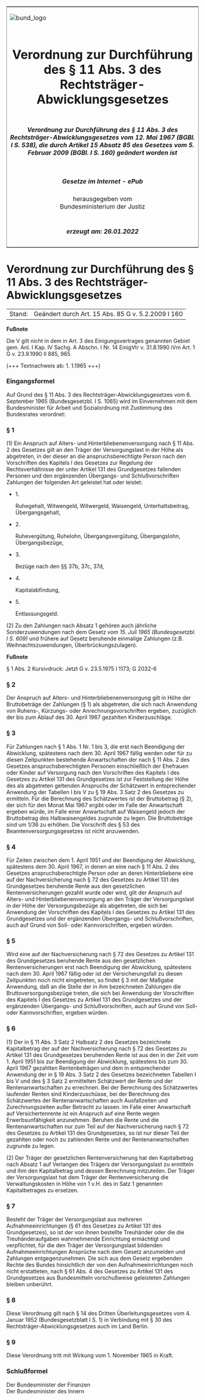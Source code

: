 <span id="DECKBLATT.html"></span>

<table border="0" frame="border" width="100%">

<tr valign="top">

<td align="left">

![bund\_logo](BfJ_2021_Web_de_de.gif)

</td>

<td align="right">

 

</td>

</tr>

<tr align="center" valign="middle">

<td colspan="2">

# Verordnung zur Durchführung des § 11 Abs. 3 des Rechtsträger-Abwicklungsgesetzes

</td>

</tr>

<tr align="center" valign="middle">

<td colspan="2">

##### Verordnung zur Durchführung des § 11 Abs. 3 des Rechtsträger-Abwicklungsgesetzes vom 12. Mai 1967 (BGBl. I S. 538), die durch Artikel 15 Absatz 85 des Gesetzes vom 5. Februar 2009 (BGBl. I S. 160) geändert worden ist

</td>

</tr>

<tr align="center" valign="middle">

<td colspan="2">

  
  

##### Gesetze im Internet - ePub  
  
herausgegeben vom  
Bundesministerium der Justiz

</td>

</tr>

<tr align="center" valign="bottom">

<td colspan="2">

  
  

##### erzeugt am: 26.01.2022

</td>

</tr>

</table>

<span id="BJNR005380967.html"></span>

# Verordnung zur Durchführung des § 11 Abs. 3 des Rechtsträger-Abwicklungsgesetzes

<div>

<div class="jnhtml">

|        |                                                    |
| ------ | -------------------------------------------------- |
| Stand: | Geändert durch Art. 15 Abs. 85 G v. 5.2.2009 I 160 |

</div>

</div>

<div>

  
**Fußnote**

<div class="jnhtml">

<div>

<div class="jurAbsatz">

Die V gilt nicht in dem in Art. 3 des Einigungsvertrages genannten
Gebiet gem. Anl. I Kap. IV Sachg. A Abschn. I Nr. 14 EinigVtr v.
31.8.1990 iVm Art. 1 G v. 23.9.1990 II 885, 965

</div>

<div class="jurAbsatz">

  
(+++ Textnachweis ab: 1. 1.1965 +++)

</div>

</div>

</div>

</div>

<span id="BJNR005380967BJNE000100313.html"></span>

### Eingangsformel  

<div>

<div class="jnhtml">

<div>

<div class="jurAbsatz">

Auf Grund des § 11 Abs. 3 des Rechtsträger-Abwicklungsgesetzes vom 6.
September 1965 (Bundesgesetzbl. I S. 1065) wird im Einvernehmen mit dem
Bundesminister für Arbeit und Sozialordnung mit Zustimmung des
Bundesrates verordnet:

</div>

</div>

</div>

</div>

<span id="BJNR005380967BJNE000200313.html"></span>

### § 1  

<div>

<div class="jnhtml">

<div>

<div class="jurAbsatz">

(1) Ein Anspruch auf Alters- und Hinterbliebenenversorgung nach § 11
Abs. 2 des Gesetzes gilt an den Träger der Versorgungslast in der Höhe
als abgetreten, in der dieser an die anspruchsberechtigte Person nach
den Vorschriften des Kapitels I des Gesetzes zur Regelung der
Rechtsverhältnisse der unter Artikel 131 des Grundgesetzes fallenden
Personen und den ergänzenden Übergangs- und Schlußvorschriften Zahlungen
der folgenden Art geleistet hat oder leistet:

  - 1\.
    
    <div style="">
    
    Ruhegehalt, Witwengeld, Witwergeld, Waisengeld, Unterhaltsbeitrag,
    Übergangsgehalt,
    
    </div>

  - 2\.
    
    <div style="">
    
    Ruhevergütung, Ruhelohn, Übergangsvergütung, Übergangslohn,
    Übergangsbezüge,
    
    </div>

  - 3\.
    
    <div style="">
    
    Bezüge nach den §§ 37b, 37c, 37d,
    
    </div>

  - 4\.
    
    <div style="">
    
    Kapitalabfindung,
    
    </div>

  - 5\.
    
    <div style="">
    
    Entlassungsgeld.
    
    </div>

</div>

<div class="jurAbsatz">

(2) Zu den Zahlungen nach Absatz 1 gehören auch jährliche
Sonderzuwendungen nach dem Gesetz <span style="font-style:italic;">vom
15. Juli 1965 (Bundesgesetzbl. I S. 609)</span> und frühere auf Gesetz
beruhende einmalige Zahlungen (z.B. Weihnachtszuwendungen,
Überbrückungszulagen).

</div>

</div>

</div>

</div>

<div>

  
**Fußnote**

<div class="jnhtml">

<div>

<div class="jurAbsatz">

§ 1 Abs. 2 Kursivdruck: Jetzt G v. 23.5.1975 I 1173; G 2032-6

</div>

</div>

</div>

</div>

<span id="BJNR005380967BJNE000300313.html"></span>

### § 2  

<div>

<div class="jnhtml">

<div>

<div class="jurAbsatz">

Der Anspruch auf Alters- und Hinterbliebenenversorgung gilt in Höhe der
Bruttobeträge der Zahlungen (§ 1) als abgetreten, die sich nach
Anwendung von Ruhens-, Kürzungs- oder Anrechnungsvorschriften ergeben,
zuzüglich der bis zum Ablauf des 30. April 1967 gezahlten
Kinderzuschläge.

</div>

</div>

</div>

</div>

<span id="BJNR005380967BJNE000401160.html"></span>

### § 3  

<div>

<div class="jnhtml">

<div>

<div class="jurAbsatz">

Für Zahlungen nach § 1 Abs. 1 Nr. 1 bis 3, die erst nach Beendigung der
Abwicklung, spätestens nach dem 30. April 1967 fällig werden oder für zu
diesen Zeitpunkten bestehende Anwartschaften der nach § 11 Abs. 2 des
Gesetzes anspruchsberechtigten Personen einschließlich der Ehefrauen
oder Kinder auf Versorgung nach den Vorschriften des Kapitels I des
Gesetzes zu Artikel 131 des Grundgesetzes ist zur Feststellung der Höhe
des als abgetreten geltenden Anspruchs der Schätzwert in entsprechender
Anwendung der Tabellen I bis V zu § 19 Abs. 3 Satz 2 des Gesetzes zu
ermitteln. Für die Berechnung des Schätzwertes ist der Bruttobetrag (§
2), der sich für den Monat Mai 1967 ergibt oder im Falle der
Anwartschaft ergeben würde, im Falle einer Anwartschaft auf Waisengeld
jedoch der Bruttobetrag des Halbwaisengeldes zugrunde zu legen. Die
Bruttobeträge sind um 1/36 zu erhöhen. Die Vorschrift des § 53 des
Beamtenversorgungsgesetzes ist nicht anzuwenden.

</div>

</div>

</div>

</div>

<span id="BJNR005380967BJNE000500313.html"></span>

### § 4  

<div>

<div class="jnhtml">

<div>

<div class="jurAbsatz">

Für Zeiten zwischen dem 1. April 1951 und der Beendigung der Abwicklung,
spätestens dem 30. April 1967, in denen an eine nach § 11 Abs. 2 des
Gesetzes anspruchsberechtigte Person oder an deren Hinterbliebene eine
auf der Nachversicherung nach § 72 des Gesetzes zu Artikel 131 des
Grundgesetzes beruhende Rente aus den gesetzlichen Rentenversicherungen
gezahlt wurde oder wird, gilt der Anspruch auf Alters- und
Hinterbliebenenversorgung an den Träger der Versorgungslast in der Höhe
der Versorgungsbezüge als abgetreten, die sich bei Anwendung der
Vorschriften des Kapitels I des Gesetzes zu Artikel 131 des
Grundgesetzes und der ergänzenden Übergangs- und Schlußvorschriften,
auch auf Grund von Soll- oder Kannvorschriften, ergeben würden.

</div>

</div>

</div>

</div>

<span id="BJNR005380967BJNE000600313.html"></span>

### § 5  

<div>

<div class="jnhtml">

<div>

<div class="jurAbsatz">

Wird eine auf der Nachversicherung nach § 72 des Gesetzes zu Artikel 131
des Grundgesetzes beruhende Rente aus den gesetzlichen
Rentenversicherungen erst nach Beendigung der Abwicklung, spätestens
nach dem 30. April 1967 fällig oder ist der Versicherungsfall zu diesen
Zeitpunkten noch nicht eingetreten, so findet § 3 mit der Maßgabe
Anwendung, daß an die Stelle der in ihm bezeichneten Zahlungen die
Bruttoversorgungsbezüge treten, die sich bei Anwendung der Vorschriften
des Kapitels I des Gesetzes zu Artikel 131 des Grundgesetzes und der
ergänzenden Übergangs- und Schlußvorschriften, auch auf Grund von Soll-
oder Kannvorschriften, ergeben würden.

</div>

</div>

</div>

</div>

<span id="BJNR005380967BJNE000700313.html"></span>

### § 6  

<div>

<div class="jnhtml">

<div>

<div class="jurAbsatz">

(1) Der in § 11 Abs. 3 Satz 2 Halbsatz 2 des Gesetzes bezeichnete
Kapitalbetrag der auf der Nachversicherung nach § 72 des Gesetzes zu
Artikel 131 des Grundgesetzes beruhenden Rente ist aus den in der Zeit
vom 1. April 1951 bis zur Beendigung der Abwicklung, spätestens bis zum
30. April 1967 gezahlten Rentenbeträgen und dem in entsprechender
Anwendung der in § 19 Abs. 3 Satz 2 des Gesetzes bezeichneten Tabellen I
bis V und des § 3 Satz 2 ermittelten Schätzwert der Rente und der
Rentenanwartschaften zu errechnen. Bei der Berechnung des Schätzwertes
laufender Renten sind Kinderzuschüsse, bei der Berechnung des
Schätzwertes der Rentenanwartschaften auch Ausfallzeiten und
Zurechnungszeiten außer Betracht zu lassen. Im Falle einer Anwartschaft
auf Versichertenrente ist ein Anspruch auf eine Rente wegen
Erwerbsunfähigkeit anzunehmen. Beruhen die Rente und die
Rentenanwartschaften nur zum Teil auf der Nachversicherung nach § 72 des
Gesetzes zu Artikel 131 des Grundgesetzes, so ist nur dieser Teil der
gezahlten oder noch zu zahlenden Rente und der Rentenanwartschaften
zugrunde zu legen.

</div>

<div class="jurAbsatz">

(2) Der Träger der gesetzlichen Rentenversicherung hat den Kapitalbetrag
nach Absatz 1 auf Verlangen des Trägers der Versorgungslast zu ermitteln
und ihm den Kapitalbetrag und dessen Berechnung mitzuteilen. Der Träger
der Versorgungslast hat dem Träger der Rentenversicherung die
Verwaltungskosten in Höhe von 1 v.H. des in Satz 1 genannten
Kapitalbetrages zu ersetzen.

</div>

</div>

</div>

</div>

<span id="BJNR005380967BJNE000800313.html"></span>

### § 7  

<div>

<div class="jnhtml">

<div>

<div class="jurAbsatz">

Besteht der Träger der Versorgungslast aus mehreren
Aufnahmeeinrichtungen (§ 61 des Gesetzes zu Artikel 131 des
Grundgesetzes), so ist der von ihnen bestellte Treuhänder oder die die
Treuhänderaufgaben wahrnehmende Einrichtung ermächtigt und verpflichtet,
für die den Träger der Versorgungslast bildenden Aufnahmeeinrichtungen
Ansprüche nach dem Gesetz anzumelden und Zahlungen entgegenzunehmen. Die
sich aus dem Gesetz ergebenden Rechte des Bundes hinsichtlich der von
den Aufnahmeeinrichtungen noch nicht erstatteten, nach § 61 Abs. 4 des
Gesetzes zu Artikel 131 des Grundgesetzes aus Bundesmitteln
vorschußweise geleisteten Zahlungen bleiben unberührt.

</div>

</div>

</div>

</div>

<span id="BJNR005380967BJNE000900313.html"></span>

### § 8  

<div>

<div class="jnhtml">

<div>

<div class="jurAbsatz">

Diese Verordnung gilt nach § 14 des Dritten Überleitungsgesetzes vom 4.
Januar 1952 (Bundesgesetzblatt I S. 1) in Verbindung mit § 30 des
Rechtsträger-Abwicklungsgesetzes auch im Land Berlin.

</div>

</div>

</div>

</div>

<span id="BJNR005380967BJNE001000313.html"></span>

### § 9  

<div>

<div class="jnhtml">

<div>

<div class="jurAbsatz">

Diese Verordnung tritt mit Wirkung vom 1. November 1965 in Kraft.

</div>

</div>

</div>

</div>

<span id="BJNR005380967BJNE001100313.html"></span>

### Schlußformel  

<div>

<div class="jnhtml">

<div>

<div class="jurAbsatz">

<span class="SP">Der Bundesminister der Finanzen</span>  
<span class="SP">Der Bundesminister des Innern</span>

</div>

</div>

</div>

</div>
